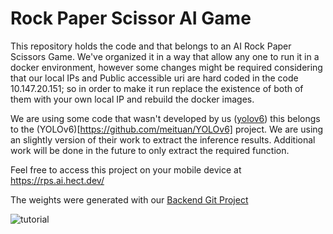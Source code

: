 # Rock Paper Scissor AI Game
This repository holds the code and that belongs to an AI Rock Paper Scissors Game. We've organized it in a way that allow any one to run it in a docker environment, however some changes might be required considering that our local IPs and Public accessible uri are hard coded in the code 10.147.20.151; so in order to make it run replace the existence of both of them with your own local IP and rebuild the docker images.

We are using some code that wasn't developed by us ([yolov6](https://github.com/hectorandac/Rock-Paper-Scissor-AI-Game/tree/main/backend/yolov6)) this belongs to the (YOLOv6)[https://github.com/meituan/YOLOv6] project. We are using an slightly version of their work to extract the inference results. Additional work will be done in the future to only extract the required function.

Feel free to access this project on your mobile device at https://rps.ai.hect.dev/

The weights were generated with our [Backend Git Project](https://github.com/hectorandac/AI-Rock-Paper-Scissors-DEV)

![tutorial](https://user-images.githubusercontent.com/20134188/206982865-cbc5c985-9d4a-4788-9819-8c2b84f1c21a.gif)
